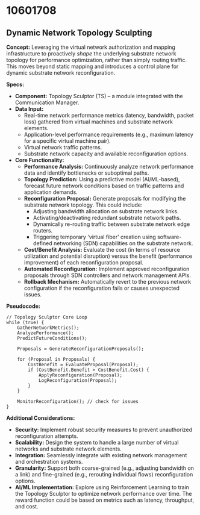 # 10601708

## Dynamic Network Topology Sculpting

**Concept:** Leveraging the virtual network authorization and mapping infrastructure to proactively *shape* the underlying substrate network topology for performance optimization, rather than simply routing traffic. This moves beyond static mapping and introduces a control plane for dynamic substrate network reconfiguration.

**Specs:**

*   **Component:** Topology Sculptor (TS) – a module integrated with the Communication Manager.
*   **Data Input:**
    *   Real-time network performance metrics (latency, bandwidth, packet loss) gathered from virtual machines and substrate network elements.
    *   Application-level performance requirements (e.g., maximum latency for a specific virtual machine pair).
    *   Virtual network traffic patterns.
    *   Substrate network capacity and available reconfiguration options.
*   **Core Functionality:**
    *   **Performance Analysis:** Continuously analyze network performance data and identify bottlenecks or suboptimal paths.
    *   **Topology Prediction:** Using a predictive model (AI/ML-based), forecast future network conditions based on traffic patterns and application demands.
    *   **Reconfiguration Proposal:** Generate proposals for modifying the substrate network topology. This could include:
        *   Adjusting bandwidth allocation on substrate network links.
        *   Activating/deactivating redundant substrate network paths.
        *   Dynamically re-routing traffic between substrate network edge routers.
        *   Triggering temporary 'virtual fiber' creation using software-defined networking (SDN) capabilities on the substrate network.
    *   **Cost/Benefit Analysis:** Evaluate the cost (in terms of resource utilization and potential disruption) versus the benefit (performance improvement) of each reconfiguration proposal.
    *   **Automated Reconfiguration:**  Implement approved reconfiguration proposals through SDN controllers and network management APIs.
    *   **Rollback Mechanism:** Automatically revert to the previous network configuration if the reconfiguration fails or causes unexpected issues.

**Pseudocode:**

```
// Topology Sculptor Core Loop
while (true) {
    GatherNetworkMetrics();
    AnalyzePerformance();
    PredictFutureConditions();

    Proposals = GenerateReconfigurationProposals();

    for (Proposal in Proposals) {
        CostBenefit = EvaluateProposal(Proposal);
        if (CostBenefit.Benefit > CostBenefit.Cost) {
            ApplyReconfiguration(Proposal);
            LogReconfiguration(Proposal);
        }
    }

    MonitorReconfiguration(); // check for issues
}
```

**Additional Considerations:**

*   **Security:** Implement robust security measures to prevent unauthorized reconfiguration attempts.
*   **Scalability:** Design the system to handle a large number of virtual networks and substrate network elements.
*   **Integration:** Seamlessly integrate with existing network management and orchestration systems.
*   **Granularity:** Support both coarse-grained (e.g., adjusting bandwidth on a link) and fine-grained (e.g., rerouting individual flows) reconfiguration options.
*   **AI/ML Implementation:** Explore using Reinforcement Learning to train the Topology Sculptor to optimize network performance over time. The reward function could be based on metrics such as latency, throughput, and cost.